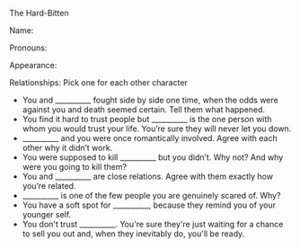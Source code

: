 The Hard-Bitten

Name:

Pronouns:

Appearance:

Relationships: Pick one for each other character
* You and __________ fought side by side one time, when the odds were against you and death seemed certain. Tell them what happened. 
* You find it hard to trust people but __________ is the one person with whom you would trust your life. You’re sure they will never let you down.
* __________ and you were once romantically involved.  Agree with each other why it didn’t work.
* You were supposed to kill __________ but you didn’t. Why not? And why were you going to kill them?
* You and __________ are close relations. Agree with them exactly how you’re related.
* __________ is one of the few people you are genuinely scared of. Why?
* You have a soft spot for __________, because they remind you of your younger self.
* You don't trust __________. You're sure they're just waiting for a chance to sell you out and, when they inevitably do, you'll be ready.
